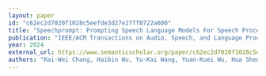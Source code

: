 ```yaml
---
layout: paper
id: "c62ec2d7020f1028c5eefde3d27e2fff0722a600"
title: "Speechprompt: Prompting Speech Language Models For Speech Processing Tasks"
publication: "IEEE/ACM Transactions on Audio, Speech, and Language Processing"
year: 2024
external_url: https://www.semanticscholar.org/paper/c62ec2d7020f1028c5eefde3d27e2fff0722a600
authors: "Kai-Wei Chang, Haibin Wu, Yu-Kai Wang, Yuan-Kuei Wu, Hua Shen, Wei-Cheng Tseng, Iu-thing Kang, Shang-Wen Li, Hung-yi Lee"
---
```

